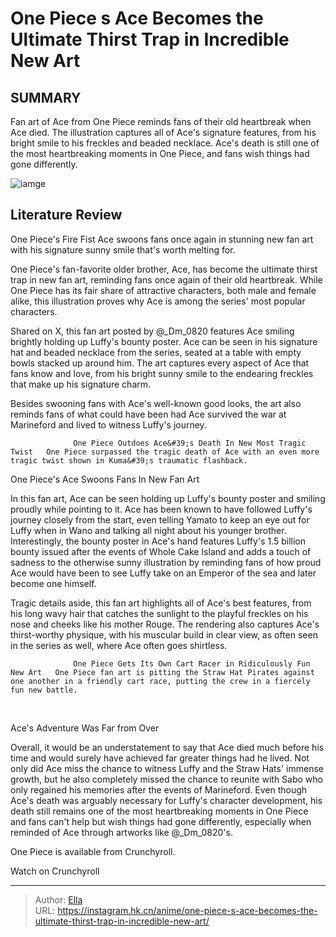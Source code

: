 # One Piece s Ace Becomes the Ultimate Thirst Trap in Incredible New Art


## SUMMARY 



  Fan art of Ace from One Piece reminds fans of their old heartbreak when Ace died.   The illustration captures all of Ace&#39;s signature features, from his bright smile to his freckles and beaded necklace.   Ace&#39;s death is still one of the most heartbreaking moments in One Piece, and fans wish things had gone differently.  

![iamge](https://static1.srcdn.com/wordpress/wp-content/uploads/2023/12/boa-hancock-blushing-with-ace-smiling-in-the-background-in-one-piece.jpg)

## Literature Review

One Piece&#39;s Fire Fist Ace swoons fans once again in stunning new fan art with his signature sunny smile that&#39;s worth melting for.




One Piece&#39;s fan-favorite older brother, Ace, has become the ultimate thirst trap in new fan art, reminding fans once again of their old heartbreak. While One Piece has its fair share of attractive characters, both male and female alike, this illustration proves why Ace is among the series&#39; most popular characters.




Shared on X, this fan art posted by @_Dm_0820 features Ace smiling brightly holding up Luffy&#39;s bounty poster. Ace can be seen in his signature hat and beaded necklace from the series, seated at a table with empty bowls stacked up around him. The art captures every aspect of Ace that fans know and love, from his bright sunny smile to the endearing freckles that make up his signature charm.


 

Besides swooning fans with Ace&#39;s well-known good looks, the art also reminds fans of what could have been had Ace survived the war at Marineford and lived to witness Luffy&#39;s journey.

                  One Piece Outdoes Ace&#39;s Death In New Most Tragic Twist   One Piece surpassed the tragic death of Ace with an even more tragic twist shown in Kuma&#39;s traumatic flashback.   





 One Piece&#39;s Ace Swoons Fans In New Fan Art 
          

In this fan art, Ace can be seen holding up Luffy&#39;s bounty poster and smiling proudly while pointing to it. Ace has been known to have followed Luffy&#39;s journey closely from the start, even telling Yamato to keep an eye out for Luffy when in Wano and talking all night about his younger brother. Interestingly, the bounty poster in Ace&#39;s hand features Luffy&#39;s 1.5 billion bounty issued after the events of Whole Cake Island and adds a touch of sadness to the otherwise sunny illustration by reminding fans of how proud Ace would have been to see Luffy take on an Emperor of the sea and later become one himself.

Tragic details aside, this fan art highlights all of Ace&#39;s best features, from his long wavy hair that catches the sunlight to the playful freckles on his nose and cheeks like his mother Rouge. The rendering also captures Ace&#39;s thirst-worthy physique, with his muscular build in clear view, as often seen in the series as well, where Ace often goes shirtless.




                  One Piece Gets Its Own Cart Racer in Ridiculously Fun New Art   One Piece fan art is pitting the Straw Hat Pirates against one another in a friendly cart race, putting the crew in a fiercely fun new battle.   

​​​​



 Ace&#39;s Adventure Was Far from Over 
          

Overall, it would be an understatement to say that Ace died much before his time and would surely have achieved far greater things had he lived. Not only did Ace miss the chance to witness Luffy and the Straw Hats&#39; immense growth, but he also completely missed the chance to reunite with Sabo who only regained his memories after the events of Marineford. Even though Ace&#39;s death was arguably necessary for Luffy&#39;s character development, his death still remains one of the most heartbreaking moments in One Piece and fans can&#39;t help but wish things had gone differently, especially when reminded of Ace through artworks like @_Dm_0820&#39;s.




One Piece is available from Crunchyroll.

Watch on Crunchyroll



---

> Author: [Ella](https://instagram.hk.cn/)  
> URL: https://instagram.hk.cn/anime/one-piece-s-ace-becomes-the-ultimate-thirst-trap-in-incredible-new-art/  

